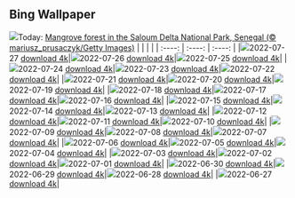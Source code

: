## Bing Wallpaper
![](./wallpaper/2022-07-27.jpg)Today: [Mangrove forest in the Saloum Delta National Park, Senegal (© mariusz_prusaczyk/Getty Images)](./wallpaper/2022-07-27.jpg)
|      |      |      |
| :----: | :----: | :----: |
|![](./wallpaper/2022-07-27_sm.jpg)2022-07-27 [download 4k](./wallpaper/2022-07-27.jpg)|![](./wallpaper/2022-07-26_sm.jpg)2022-07-26 [download 4k](./wallpaper/2022-07-26.jpg)|![](./wallpaper/2022-07-25_sm.jpg)2022-07-25 [download 4k](./wallpaper/2022-07-25.jpg)|
|![](./wallpaper/2022-07-24_sm.jpg)2022-07-24 [download 4k](./wallpaper/2022-07-24.jpg)|![](./wallpaper/2022-07-23_sm.jpg)2022-07-23 [download 4k](./wallpaper/2022-07-23.jpg)|![](./wallpaper/2022-07-22_sm.jpg)2022-07-22 [download 4k](./wallpaper/2022-07-22.jpg)|
|![](./wallpaper/2022-07-21_sm.jpg)2022-07-21 [download 4k](./wallpaper/2022-07-21.jpg)|![](./wallpaper/2022-07-20_sm.jpg)2022-07-20 [download 4k](./wallpaper/2022-07-20.jpg)|![](./wallpaper/2022-07-19_sm.jpg)2022-07-19 [download 4k](./wallpaper/2022-07-19.jpg)|
|![](./wallpaper/2022-07-18_sm.jpg)2022-07-18 [download 4k](./wallpaper/2022-07-18.jpg)|![](./wallpaper/2022-07-17_sm.jpg)2022-07-17 [download 4k](./wallpaper/2022-07-17.jpg)|![](./wallpaper/2022-07-16_sm.jpg)2022-07-16 [download 4k](./wallpaper/2022-07-16.jpg)|
|![](./wallpaper/2022-07-15_sm.jpg)2022-07-15 [download 4k](./wallpaper/2022-07-15.jpg)|![](./wallpaper/2022-07-14_sm.jpg)2022-07-14 [download 4k](./wallpaper/2022-07-14.jpg)|![](./wallpaper/2022-07-13_sm.jpg)2022-07-13 [download 4k](./wallpaper/2022-07-13.jpg)|
|![](./wallpaper/2022-07-12_sm.jpg)2022-07-12 [download 4k](./wallpaper/2022-07-12.jpg)|![](./wallpaper/2022-07-11_sm.jpg)2022-07-11 [download 4k](./wallpaper/2022-07-11.jpg)|![](./wallpaper/2022-07-10_sm.jpg)2022-07-10 [download 4k](./wallpaper/2022-07-10.jpg)|
|![](./wallpaper/2022-07-09_sm.jpg)2022-07-09 [download 4k](./wallpaper/2022-07-09.jpg)|![](./wallpaper/2022-07-08_sm.jpg)2022-07-08 [download 4k](./wallpaper/2022-07-08.jpg)|![](./wallpaper/2022-07-07_sm.jpg)2022-07-07 [download 4k](./wallpaper/2022-07-07.jpg)|
|![](./wallpaper/2022-07-06_sm.jpg)2022-07-06 [download 4k](./wallpaper/2022-07-06.jpg)|![](./wallpaper/2022-07-05_sm.jpg)2022-07-05 [download 4k](./wallpaper/2022-07-05.jpg)|![](./wallpaper/2022-07-04_sm.jpg)2022-07-04 [download 4k](./wallpaper/2022-07-04.jpg)|
|![](./wallpaper/2022-07-03_sm.jpg)2022-07-03 [download 4k](./wallpaper/2022-07-03.jpg)|![](./wallpaper/2022-07-02_sm.jpg)2022-07-02 [download 4k](./wallpaper/2022-07-02.jpg)|![](./wallpaper/2022-07-01_sm.jpg)2022-07-01 [download 4k](./wallpaper/2022-07-01.jpg)|
|![](./wallpaper/2022-06-30_sm.jpg)2022-06-30 [download 4k](./wallpaper/2022-06-30.jpg)|![](./wallpaper/2022-06-29_sm.jpg)2022-06-29 [download 4k](./wallpaper/2022-06-29.jpg)|![](./wallpaper/2022-06-28_sm.jpg)2022-06-28 [download 4k](./wallpaper/2022-06-28.jpg)|
|![](./wallpaper/2022-06-27_sm.jpg)2022-06-27 [download 4k](./wallpaper/2022-06-27.jpg)|